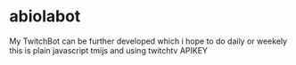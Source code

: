 # abiolabot
My TwitchBot can be further developed which i hope to do daily or weekely
this is plain javascript tmijs and using twitchtv APIKEY
